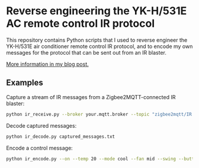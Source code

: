 # Reverse engineering the YK-H/531E AC remote control IR protocol

This repository contains Python scripts that I used to reverse engineer the YK-H/531E air conditioner remote control IR protocol, and to encode my own messages for the protocol that can be sent out from an IR blaster.

[More information in my blog post.](https://blog.spans.fi/2024/04/16/reverse-engineering-the-yk-h531e-ac-remote-control-ir-protocol.html)

## Examples

Capture a stream of IR messages from a Zigbee2MQTT-connected IR blaster:

```sh
python ir_receive.py --broker your.mqtt.broker --topic "zigbee2mqtt/IR blaster" --username username --password password > captured_messages.txt
```

Decode captured messages:

```sh
python ir_decode.py captured_messages.txt
```

Encode a control message:

```sh
python ir_encode.py --on --temp 20 --mode cool --fan mid --swing --button onoff
```

